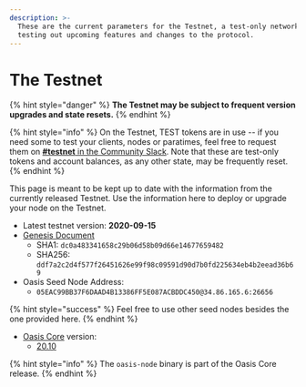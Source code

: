 ```yaml
---
description: >-
  These are the current parameters for the Testnet, a test-only network for
  testing out upcoming features and changes to the protocol.
---
```


# The Testnet

{% hint style="danger" %}
**The Testnet may be subject to frequent version upgrades and state resets.**
{% endhint %}

{% hint style="info" %}
On the Testnet, TEST tokens are in use -- if you need some to test your clients, nodes or paratimes, feel free to request them on [**\#testnet** in the Community Slack](../community-resources/connect-with-us.md). Note that these are test-only tokens and account balances, as any other state, may be frequently reset.
{% endhint %}

This page is meant to be kept up to date with the information from the currently released Testnet. Use the information here to deploy or upgrade your node on the Testnet.

* Latest testnet version: **2020-09-15**
* [Genesis Document](https://github.com/oasisprotocol/public-testnet-artifacts/releases/download/2020-09-15/genesis.json)
  * SHA1: `dc0a483341658c29b06d58b09d66e14677659482`
  * SHA256: `ddf7a2c2d4f577f26451626e99f98c09591d90d7b0fd225634eb4b2eead36b69`
* Oasis Seed Node Address:
  * `05EAC99BB37F6DAAD4B13386FF5E087ACBDDC450@34.86.165.6:26656`

{% hint style="success" %}
Feel free to use other seed nodes besides the one provided here.
{% endhint %}

* [Oasis Core](https://github.com/oasisprotocol/oasis-core) version:
  * [20.10](https://github.com/oasisprotocol/oasis-core/releases/tag/v20.10)

{% hint style="info" %}
The `oasis-node` binary is part of the Oasis Core release.
{% endhint %}


